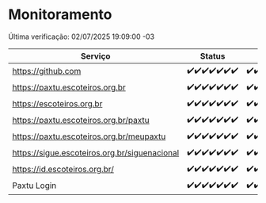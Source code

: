 # Monitoramento

Última verificação: 02/07/2025 19:09:00 -03

|Serviço|Status|Últimas 24h|
|---|---|---|
|https://github.com|<span title="2025-06-25: OK=23">✔️</span><span title="2025-06-26: OK=23">✔️</span><span title="2025-06-27: OK=23">✔️</span><span title="2025-06-28: OK=23">✔️</span><span title="2025-06-29: OK=23">✔️</span><span title="2025-06-30: OK=23">✔️</span><span title="2025-07-01: OK=21">✔️</span>|<span title="01/07/2025 19:09:00 -03 : 200">✔️</span><span title="01/07/2025 20:09:00 -03 : 200">✔️</span><span title="01/07/2025 21:50:00 -03 : 200">✔️</span><span title="01/07/2025 23:41:00 -03 : 200">✔️</span><span title="02/07/2025 00:44:00 -03 : 200">✔️</span><span title="02/07/2025 01:20:00 -03 : 200">✔️</span><span title="02/07/2025 02:13:00 -03 : 200">✔️</span><span title="02/07/2025 03:15:00 -03 : 200">✔️</span><span title="02/07/2025 04:10:00 -03 : 200">✔️</span><span title="02/07/2025 05:14:00 -03 : 200">✔️</span><span title="02/07/2025 06:12:00 -03 : 200">✔️</span><span title="02/07/2025 07:10:00 -03 : 200">✔️</span><span title="02/07/2025 08:08:00 -03 : 200">✔️</span><span title="02/07/2025 09:18:00 -03 : 200">✔️</span><span title="02/07/2025 10:25:00 -03 : 200">✔️</span><span title="02/07/2025 11:09:00 -03 : 200">✔️</span><span title="02/07/2025 12:10:00 -03 : 200">✔️</span><span title="02/07/2025 13:11:00 -03 : 200">✔️</span><span title="02/07/2025 14:10:00 -03 : 200">✔️</span><span title="02/07/2025 15:14:00 -03 : 200">✔️</span><span title="02/07/2025 16:07:00 -03 : 200">✔️</span><span title="02/07/2025 17:10:00 -03 : 200">✔️</span><span title="02/07/2025 18:09:00 -03 : 200">✔️</span><span title="02/07/2025 19:09:00 -03 : 200">✔️</span>|
|https://paxtu.escoteiros.org.br|<span title="2025-06-25: OK=23">✔️</span><span title="2025-06-26: OK=23">✔️</span><span title="2025-06-27: OK=23">✔️</span><span title="2025-06-28: OK=23">✔️</span><span title="2025-06-29: OK=23">✔️</span><span title="2025-06-30: OK=23">✔️</span><span title="2025-07-01: OK=21">✔️</span>|<span title="01/07/2025 19:09:00 -03 : 200">✔️</span><span title="01/07/2025 20:09:00 -03 : 200">✔️</span><span title="01/07/2025 21:50:00 -03 : 200">✔️</span><span title="01/07/2025 23:41:00 -03 : 200">✔️</span><span title="02/07/2025 00:44:00 -03 : 200">✔️</span><span title="02/07/2025 01:20:00 -03 : 200">✔️</span><span title="02/07/2025 02:13:00 -03 : 200">✔️</span><span title="02/07/2025 03:15:00 -03 : 200">✔️</span><span title="02/07/2025 04:10:00 -03 : 200">✔️</span><span title="02/07/2025 05:14:00 -03 : 200">✔️</span><span title="02/07/2025 06:12:00 -03 : 200">✔️</span><span title="02/07/2025 07:10:00 -03 : 200">✔️</span><span title="02/07/2025 08:08:00 -03 : 200">✔️</span><span title="02/07/2025 09:18:00 -03 : 200">✔️</span><span title="02/07/2025 10:25:00 -03 : 200">✔️</span><span title="02/07/2025 11:09:00 -03 : 200">✔️</span><span title="02/07/2025 12:10:00 -03 : 200">✔️</span><span title="02/07/2025 13:12:00 -03 : 200">✔️</span><span title="02/07/2025 14:10:00 -03 : 200">✔️</span><span title="02/07/2025 15:14:00 -03 : 200">✔️</span><span title="02/07/2025 16:07:00 -03 : 200">✔️</span><span title="02/07/2025 17:10:00 -03 : 200">✔️</span><span title="02/07/2025 18:09:00 -03 : 200">✔️</span><span title="02/07/2025 19:09:00 -03 : 200">✔️</span>|
|https://escoteiros.org.br|<span title="2025-06-25: OK=23">✔️</span><span title="2025-06-26: OK=23">✔️</span><span title="2025-06-27: OK=23">✔️</span><span title="2025-06-28: OK=23">✔️</span><span title="2025-06-29: OK=23">✔️</span><span title="2025-06-30: OK=23">✔️</span><span title="2025-07-01: OK=21">✔️</span>|<span title="01/07/2025 19:09:00 -03 : 200">✔️</span><span title="01/07/2025 20:09:00 -03 : 200">✔️</span><span title="01/07/2025 21:50:00 -03 : 200">✔️</span><span title="01/07/2025 23:41:00 -03 : 200">✔️</span><span title="02/07/2025 00:44:00 -03 : 200">✔️</span><span title="02/07/2025 01:20:00 -03 : 200">✔️</span><span title="02/07/2025 02:13:00 -03 : 200">✔️</span><span title="02/07/2025 03:15:00 -03 : 200">✔️</span><span title="02/07/2025 04:10:00 -03 : 200">✔️</span><span title="02/07/2025 05:14:00 -03 : 200">✔️</span><span title="02/07/2025 06:12:00 -03 : 200">✔️</span><span title="02/07/2025 07:10:00 -03 : 200">✔️</span><span title="02/07/2025 08:08:00 -03 : 200">✔️</span><span title="02/07/2025 09:18:00 -03 : 200">✔️</span><span title="02/07/2025 10:25:00 -03 : 200">✔️</span><span title="02/07/2025 11:09:00 -03 : 200">✔️</span><span title="02/07/2025 12:10:00 -03 : 200">✔️</span><span title="02/07/2025 13:12:00 -03 : 200">✔️</span><span title="02/07/2025 14:10:00 -03 : 200">✔️</span><span title="02/07/2025 15:14:00 -03 : 200">✔️</span><span title="02/07/2025 16:07:00 -03 : 200">✔️</span><span title="02/07/2025 17:10:00 -03 : 200">✔️</span><span title="02/07/2025 18:09:00 -03 : 200">✔️</span><span title="02/07/2025 19:09:00 -03 : 200">✔️</span>|
|https://paxtu.escoteiros.org.br/paxtu|<span title="2025-06-25: OK=23">✔️</span><span title="2025-06-26: OK=23">✔️</span><span title="2025-06-27: OK=23">✔️</span><span title="2025-06-28: OK=23">✔️</span><span title="2025-06-29: OK=23">✔️</span><span title="2025-06-30: OK=23">✔️</span><span title="2025-07-01: OK=21">✔️</span>|<span title="01/07/2025 19:09:00 -03 : 200">✔️</span><span title="01/07/2025 20:09:00 -03 : 200">✔️</span><span title="01/07/2025 21:50:00 -03 : 200">✔️</span><span title="01/07/2025 23:41:00 -03 : 200">✔️</span><span title="02/07/2025 00:44:00 -03 : 200">✔️</span><span title="02/07/2025 01:20:00 -03 : 200">✔️</span><span title="02/07/2025 02:13:00 -03 : 200">✔️</span><span title="02/07/2025 03:15:00 -03 : 200">✔️</span><span title="02/07/2025 04:10:00 -03 : 200">✔️</span><span title="02/07/2025 05:14:00 -03 : 200">✔️</span><span title="02/07/2025 06:12:00 -03 : 200">✔️</span><span title="02/07/2025 07:10:00 -03 : 200">✔️</span><span title="02/07/2025 08:08:00 -03 : 200">✔️</span><span title="02/07/2025 09:18:00 -03 : 200">✔️</span><span title="02/07/2025 10:25:00 -03 : 200">✔️</span><span title="02/07/2025 11:09:00 -03 : 200">✔️</span><span title="02/07/2025 12:10:00 -03 : 200">✔️</span><span title="02/07/2025 13:12:00 -03 : 200">✔️</span><span title="02/07/2025 14:10:00 -03 : 200">✔️</span><span title="02/07/2025 15:14:00 -03 : 200">✔️</span><span title="02/07/2025 16:07:00 -03 : 200">✔️</span><span title="02/07/2025 17:10:00 -03 : 200">✔️</span><span title="02/07/2025 18:09:00 -03 : 200">✔️</span><span title="02/07/2025 19:09:00 -03 : 200">✔️</span>|
|https://paxtu.escoteiros.org.br/meupaxtu|<span title="2025-06-25: OK=23">✔️</span><span title="2025-06-26: OK=23">✔️</span><span title="2025-06-27: OK=23">✔️</span><span title="2025-06-28: OK=23">✔️</span><span title="2025-06-29: OK=23">✔️</span><span title="2025-06-30: OK=23">✔️</span><span title="2025-07-01: OK=21">✔️</span>|<span title="01/07/2025 19:09:00 -03 : 200">✔️</span><span title="01/07/2025 20:09:00 -03 : 200">✔️</span><span title="01/07/2025 21:50:00 -03 : 200">✔️</span><span title="01/07/2025 23:41:00 -03 : 200">✔️</span><span title="02/07/2025 00:44:00 -03 : 200">✔️</span><span title="02/07/2025 01:20:00 -03 : 200">✔️</span><span title="02/07/2025 02:13:00 -03 : 200">✔️</span><span title="02/07/2025 03:15:00 -03 : 200">✔️</span><span title="02/07/2025 04:10:00 -03 : 200">✔️</span><span title="02/07/2025 05:14:00 -03 : 200">✔️</span><span title="02/07/2025 06:12:00 -03 : 200">✔️</span><span title="02/07/2025 07:10:00 -03 : 200">✔️</span><span title="02/07/2025 08:08:00 -03 : 200">✔️</span><span title="02/07/2025 09:18:00 -03 : 200">✔️</span><span title="02/07/2025 10:25:00 -03 : 200">✔️</span><span title="02/07/2025 11:09:00 -03 : 200">✔️</span><span title="02/07/2025 12:10:00 -03 : 200">✔️</span><span title="02/07/2025 13:12:00 -03 : 200">✔️</span><span title="02/07/2025 14:10:00 -03 : 200">✔️</span><span title="02/07/2025 15:14:00 -03 : 200">✔️</span><span title="02/07/2025 16:07:00 -03 : 200">✔️</span><span title="02/07/2025 17:10:00 -03 : 200">✔️</span><span title="02/07/2025 18:09:00 -03 : 200">✔️</span><span title="02/07/2025 19:09:00 -03 : 200">✔️</span>|
|https://sigue.escoteiros.org.br/siguenacional|<span title="2025-06-25: OK=23">✔️</span><span title="2025-06-26: OK=23">✔️</span><span title="2025-06-27: OK=23">✔️</span><span title="2025-06-28: OK=23">✔️</span><span title="2025-06-29: OK=23">✔️</span><span title="2025-06-30: OK=23">✔️</span><span title="2025-07-01: OK=21">✔️</span>|<span title="01/07/2025 19:09:00 -03 : 200">✔️</span><span title="01/07/2025 20:09:00 -03 : 200">✔️</span><span title="01/07/2025 21:50:00 -03 : 200">✔️</span><span title="01/07/2025 23:41:00 -03 : 200">✔️</span><span title="02/07/2025 00:44:00 -03 : 200">✔️</span><span title="02/07/2025 01:20:00 -03 : 200">✔️</span><span title="02/07/2025 02:13:00 -03 : 200">✔️</span><span title="02/07/2025 03:15:00 -03 : 200">✔️</span><span title="02/07/2025 04:10:00 -03 : 200">✔️</span><span title="02/07/2025 05:14:00 -03 : 200">✔️</span><span title="02/07/2025 06:12:00 -03 : 200">✔️</span><span title="02/07/2025 07:10:00 -03 : 200">✔️</span><span title="02/07/2025 08:08:00 -03 : 200">✔️</span><span title="02/07/2025 09:18:00 -03 : 200">✔️</span><span title="02/07/2025 10:25:00 -03 : 200">✔️</span><span title="02/07/2025 11:09:00 -03 : 200">✔️</span><span title="02/07/2025 12:10:00 -03 : 200">✔️</span><span title="02/07/2025 13:12:00 -03 : 200">✔️</span><span title="02/07/2025 14:10:00 -03 : 200">✔️</span><span title="02/07/2025 15:14:00 -03 : 200">✔️</span><span title="02/07/2025 16:07:00 -03 : 200">✔️</span><span title="02/07/2025 17:10:00 -03 : 200">✔️</span><span title="02/07/2025 18:09:00 -03 : 200">✔️</span><span title="02/07/2025 19:09:00 -03 : 200">✔️</span>|
|https://id.escoteiros.org.br/|<span title="2025-06-25: OK=23">✔️</span><span title="2025-06-26: OK=23">✔️</span><span title="2025-06-27: OK=23">✔️</span><span title="2025-06-28: OK=23">✔️</span><span title="2025-06-29: OK=23">✔️</span><span title="2025-06-30: OK=23">✔️</span><span title="2025-07-01: OK=21">✔️</span>|<span title="01/07/2025 19:09:00 -03 : 200">✔️</span><span title="01/07/2025 20:09:00 -03 : 200">✔️</span><span title="01/07/2025 21:50:00 -03 : 200">✔️</span><span title="01/07/2025 23:41:00 -03 : 200">✔️</span><span title="02/07/2025 00:44:00 -03 : 200">✔️</span><span title="02/07/2025 01:20:00 -03 : 200">✔️</span><span title="02/07/2025 02:13:00 -03 : 200">✔️</span><span title="02/07/2025 03:15:00 -03 : 200">✔️</span><span title="02/07/2025 04:10:00 -03 : 200">✔️</span><span title="02/07/2025 05:14:00 -03 : 200">✔️</span><span title="02/07/2025 06:12:00 -03 : 200">✔️</span><span title="02/07/2025 07:10:00 -03 : 200">✔️</span><span title="02/07/2025 08:08:00 -03 : 200">✔️</span><span title="02/07/2025 09:18:00 -03 : 200">✔️</span><span title="02/07/2025 10:25:00 -03 : 200">✔️</span><span title="02/07/2025 11:09:00 -03 : 200">✔️</span><span title="02/07/2025 12:10:00 -03 : 200">✔️</span><span title="02/07/2025 13:12:00 -03 : 200">✔️</span><span title="02/07/2025 14:10:00 -03 : 200">✔️</span><span title="02/07/2025 15:14:00 -03 : 200">✔️</span><span title="02/07/2025 16:07:00 -03 : 200">✔️</span><span title="02/07/2025 17:10:00 -03 : 200">✔️</span><span title="02/07/2025 18:09:00 -03 : 200">✔️</span><span title="02/07/2025 19:09:00 -03 : 200">✔️</span>|
|Paxtu Login|<span title="2025-06-25: OK=23">✔️</span><span title="2025-06-26: OK=23">✔️</span><span title="2025-06-27: OK=23">✔️</span><span title="2025-06-28: OK=23">✔️</span><span title="2025-06-29: OK=23">✔️</span><span title="2025-06-30: OK=23">✔️</span><span title="2025-07-01: OK=21">✔️</span>|<span title="01/07/2025 19:09:00 -03 : 200">✔️</span><span title="01/07/2025 20:09:00 -03 : 200">✔️</span><span title="01/07/2025 21:50:00 -03 : 200">✔️</span><span title="01/07/2025 23:41:00 -03 : 200">✔️</span><span title="02/07/2025 00:44:00 -03 : 200">✔️</span><span title="02/07/2025 01:20:00 -03 : 200">✔️</span><span title="02/07/2025 02:13:00 -03 : 200">✔️</span><span title="02/07/2025 03:15:00 -03 : 200">✔️</span><span title="02/07/2025 04:10:00 -03 : 200">✔️</span><span title="02/07/2025 05:14:00 -03 : 200">✔️</span><span title="02/07/2025 06:12:00 -03 : 200">✔️</span><span title="02/07/2025 07:10:00 -03 : 200">✔️</span><span title="02/07/2025 08:08:00 -03 : 200">✔️</span><span title="02/07/2025 09:18:00 -03 : 200">✔️</span><span title="02/07/2025 10:25:00 -03 : 200">✔️</span><span title="02/07/2025 11:09:00 -03 : 200">✔️</span><span title="02/07/2025 12:10:00 -03 : 200">✔️</span><span title="02/07/2025 13:12:00 -03 : 200">✔️</span><span title="02/07/2025 14:10:00 -03 : 200">✔️</span><span title="02/07/2025 15:14:00 -03 : 200">✔️</span><span title="02/07/2025 16:07:00 -03 : 200">✔️</span><span title="02/07/2025 17:10:00 -03 : 200">✔️</span><span title="02/07/2025 18:09:00 -03 : 200">✔️</span><span title="02/07/2025 19:09:00 -03 : 200">✔️</span>|
